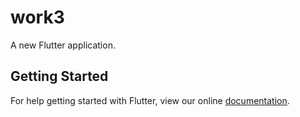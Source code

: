 # work3

A new Flutter application.

## Getting Started

For help getting started with Flutter, view our online
[documentation](https://flutter.io/).
